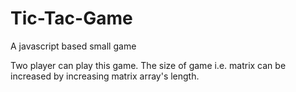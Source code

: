 # Tic-Tac-Game
A javascript based small game

Two player can play this game.
The size of game i.e. matrix can be increased by increasing matrix array's length.
